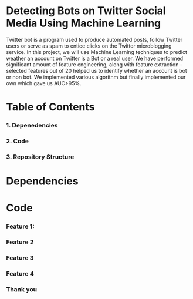 # Detecting Bots on Twitter Social Media Using Machine Learning

Twitter bot is a program used to produce automated posts, follow Twitter users or serve as spam to entice clicks on the Twitter microblogging service. In this project, we will use Machine Learning techniques to predict weather an account on Twitter is a Bot or a real user. We have performed significant amount of feature engineering, along with feature extraction - selected features out of 20 helped us to identify whether an account is bot or non bot. We implemented various algorithm but finally implemented our own which gave us AUC>95%.

# Table of Contents
### 1. Depenedencies
### 2. Code
### 3. Repository Structure

# Dependencies


# Code

### Feature 1: 


### Feature 2 



### Feature 3 


### Feature 4 


### Thank you